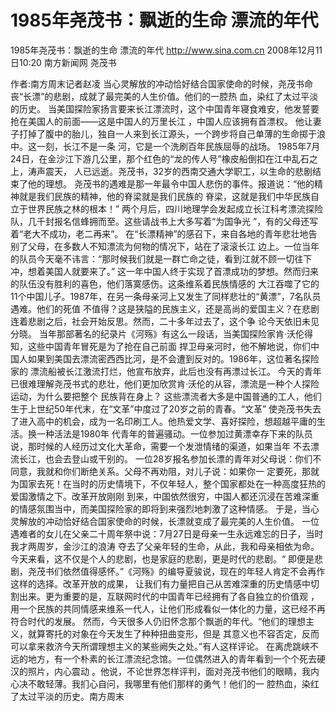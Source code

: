 # 1985年尧茂书：飘逝的生命 漂流的年代

1985年尧茂书：飘逝的生命 漂流的年代
http://www.sina.com.cn  2008年12月11日10:20   南方新闻网
尧茂书

作者:南方周末记者赵凌
当心灵解放的冲动恰好结合国家使命的时候，尧茂书命丧“长漂”的悲剧，成就了最完美的人生价值。他们的一腔热 血，染红了太过平淡的历史。
当美国探险家扬言要来长江漂流时，这个中国青年寝食难安，他发誓要抢在美国人的前面——这是中国人的万里长江 ，中国人应该拥有首漂权。
他让妻子打掉了腹中的胎儿，独自一人来到长江源头，一个跨步将自己单薄的生命掷于浪中。这一刻，长江不是一条 河，它是一个洗刷百年民族屈辱的战场。
1985年7月24日，在金沙江下游几公里，那个红色的“龙的传人号”橡皮船倒扣在江中乱石之上，涛声震天， 人已远逝。尧茂书，32岁的西南交通大学职工，以生命的悲剧结束了他的理想。
尧茂书的遇难是那一年最令中国人悲伤的事件。报道说：“他的精神就是我们民族的精神，他的脊梁就是我们民族的 脊梁，这就是我们中华民族自立于世界民族之林的根本！”
两个月后，四川地理学会发起成立长江科考漂流探险队，几千封报名信蜂拥而至。这些请战书上大多写着“为国争光 ”，有的父母还写着“老大不成功，老二再来”。
在“长漂精神”的感召下，来自各地的青年悲壮地告别了父母，在多数人不知漂流为何物的情况下，站在了滚滚长江 边上。一位当年的队员今天毫不讳言：“那时候我们就是一群亡命之徒，看到江就不顾一切往下冲，想着美国人就要来了。”
这一年中国人终于实现了首漂成功的梦想。然而归来的队伍没有胜利的喜色，他们落寞感伤。这条维系着民族情感的 大江吞噬了它的11个中国儿子。1987年，在另一条母亲河上又发生了同样悲壮的“黄漂”，7名队员遇难。他们的死值 不值得？这是狭隘的民族主义，还是高尚的爱国主义？在悲剧连着悲剧之后，社会开始反思。然而，二十多年过去了，这个争 论今天依旧未见分晓。
当年那部著名的纪录片《河殇》有这么一段话，当美国探险家肯·沃伦得知，这些中国青年冒死是为了抢在自己前面 捍卫母亲河时，他不解地说，你们中国人如果到美国去漂流密西西比河，是不会遭到反对的。1986年，这位著名探险家的 漂流船被长江激流打烂，他宣布放弃，此后也没有再漂过长江。
今天的青年已很难理解尧茂书式的悲壮，他们更加欣赏肯·沃伦的从容，漂流是一种个人探险运动，为什么要把整个 民族背在身上？
这些漂流者大多是中国普通的工人，他们生于上世纪50年代末，在“文革”中度过了20岁之前的青春。“文革” 使尧茂书失去了进入高中的机会，成为一名印刷工人。他热爱文学、喜好探险，想超越平庸的生活。换一种活法是1980年 代青年的普遍骚动。一位参加过黄漂幸存下来的队员说，那时候的人经历过文化大革命，需要一个发泄情绪的渠道，如果当年 不去漂流长江，也会去登山或干别的。
一位28岁报名参加长漂的青年对父母说：你们不同意，我就和你们断绝关系。父母不再劝阻，对儿子说：如果你一 定要死，那就为国家去死！在当时的历史情境下，不仅年轻人，整个国家都处在一种高度狂热的爱国激情之下。改革开放刚刚 到来，中国依然很穷，中国人都还沉浸在苦难深重的情感氛围当中，而美国探险家的即将到来强烈地刺激了这种情感。
于是，当心灵解放的冲动恰好结合国家使命的时候，长漂就变成了最完美的人生价值。
一位遇难者的女儿在父亲二十周年祭中说：7月27日是母亲一生永远难忘的日子，当时我才两周岁，金沙江的浪涛 夺去了父亲年轻的生命，从此，我和母亲相依为命。今天来看，这不仅是个人的悲剧，也是家庭的悲剧，更是时代的悲剧。“ 即便是悲剧，尧茂书们依然值得感怀。”《河殇》的编导夏骏说，现在的年轻人肯定不会再作这样的选择。改革开放的成果， 让我们有力量把自己从苦难深重的历史情感中切割出来。更为重要的是，互联网时代的中国青年已经拥有了各自独立的价值观 ，用一个民族的共同情感来维系一代人，让他们形成看似一体化的力量，这已经不再符合时代的发展。
然而，今天很多人仍旧怀念那个飘逝的年代。“他们的理想主义，就算寄托的对象在今天发生了种种扭曲变形，但是 其意义也不容否定，反而可以拿来救济今天所谓理想主义的某些阙失之处。”有人这样评论。
在离虎跳峡不远的地方，有一个朴素的长江漂流纪念馆。一位偶然进入的青年看到一个个死去硬汉的照片，内心震动 。他说，不论世界怎样评判，面对尧茂书他们的眼睛，我内心决不敢轻薄。我扪心自问，我哪里有他们那样的勇气！他们的一 腔热血，染红了太过平淡的历史。南方周末

